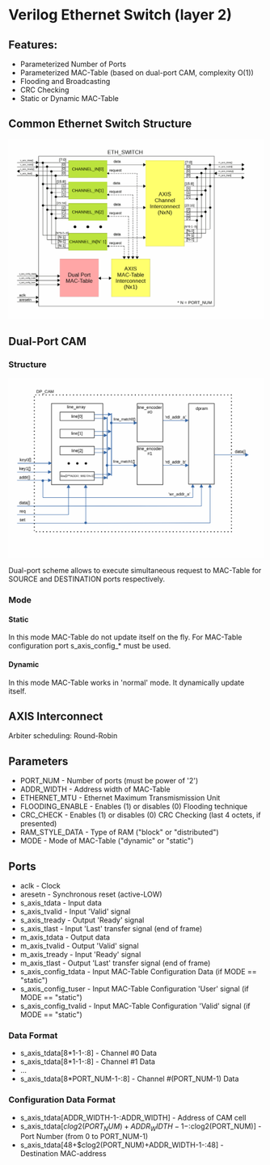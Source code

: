 # Verilog Ethernet Switch (layer 2)

## Features:
* Parameterized Number of Ports
* Parameterized MAC-Table (based on dual-port CAM, complexity O(1))
* Flooding and Broadcasting
* CRC Checking
* Static or Dynamic MAC-Table

## Common Ethernet Switch Structure

![eth_switch structure](/img/eth_structure.gif)

## Dual-Port CAM
### Structure

![dpcam structure](/img/dpcam_structure.gif)

Dual-port scheme allows to execute simultaneous request to MAC-Table for SOURCE and DESTINATION ports respectively.

### Mode
#### Static

In this mode MAC-Table do not update itself on the fly. For MAC-Table configuration port s_axis_config_* must be used. 

#### Dynamic

In this mode MAC-Table works in 'normal' mode. It dynamically update itself.

## AXIS Interconnect

Arbiter scheduling: Round-Robin

## Parameters
* PORT_NUM        - Number of ports (must be power of '2')
* ADDR_WIDTH      - Address width of MAC-Table
* ETHERNET_MTU    - Ethernet Maximum Transmismission Unit
* FLOODING_ENABLE - Enables (1) or disables (0) Flooding technique
* CRC_CHECK       - Enables (1) or disables (0) CRC Checking (last 4 octets, if presented)
* RAM_STYLE_DATA  - Type of RAM ("block" or "distributed")
* MODE            - Mode of MAC-Table ("dynamic" or "static")

## Ports
* aclk                 - Clock
* aresetn              - Synchronous reset (active-LOW)
* s_axis_tdata         - Input data
* s_axis_tvalid        - Input 'Valid' signal
* s_axis_tready        - Output 'Ready' signal
* s_axis_tlast         - Input 'Last' transfer signal (end of frame)
* m_axis_tdata         - Output data
* m_axis_tvalid        - Output 'Valid' signal
* m_axis_tready        - Input 'Ready' signal
* m_axis_tlast         - Output 'Last' transfer signal (end of frame)
* s_axis_config_tdata  - Input MAC-Table Configuration Data (if MODE == "static")
* s_axis_config_tuser  - Input MAC-Table Configuration 'User' signal (if MODE == "static")
* s_axis_config_tvalid - Input MAC-Table Configuration 'Valid' signal (if MODE == "static")

### Data Format
* s_axis_tdata[8\*1-1-:8]        - Channel #0 Data 
* s_axis_tdata[8\*1-1-:8]        - Channel #1 Data
* ...
* s_axis_tdata[8\*PORT_NUM-1-:8] - Channel #(PORT_NUM-1) Data

### Configuration Data Format
* s_axis_tdata[ADDR_WIDTH-1-:ADDR_WIDTH]                        - Address of CAM cell
* s_axis_tdata[$clog2(PORT_NUM)+ADDR_WIDTH-1-:$clog2(PORT_NUM)] - Port Number (from 0 to PORT_NUM-1)
* s_axis_tdata[48+$clog2(PORT_NUM)+ADDR_WIDTH-1-:48]            - Destination MAC-address
